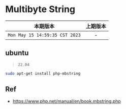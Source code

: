 # Multibyte String

|本期版本| 上期版本
|:---:|:---:
`Mon May 15 14:59:35 CST 2023` | -


## ubuntu

> `22.04`

```bash
sudo apt-get install php-mbstring
```


## Ref

* <https://www.php.net/manual/en/book.mbstring.php>